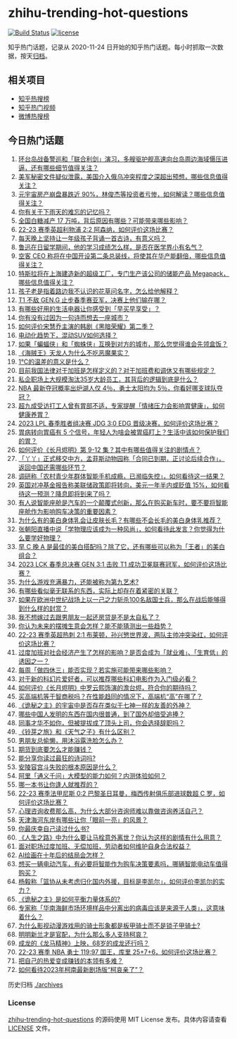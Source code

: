 # zhihu-trending-hot-questions

[![Build Status](https://github.com/justjavac/zhihu-trending-hot-questions/workflows/ci/badge.svg?branch=master)](https://github.com/justjavac/zhihu-trending-hot-questions/actions)
[![license](https://img.shields.io/github/license/justjavac/zhihu-trending-hot-questions)](https://github.com/justjavac/zhihu-trending-hot-questions/blob/master/LICENSE)

知乎热门话题，记录从 2020-11-24
日开始的知乎热门话题。每小时抓取一次数据，按天[归档](./archives)。

## 相关项目

- [知乎热搜榜](https://github.com/justjavac/zhihu-trending-top-search)
- [知乎热门视频](https://github.com/justjavac/zhihu-trending-hot-video)
- [微博热搜榜](https://github.com/justjavac/weibo-trending-hot-search)

## 今日热门话题

<!-- BEGIN -->
<!-- 最后更新时间 Mon Apr 10 2023 06:02:00 GMT+0800 (China Standard Time) -->

1. [环台岛战备警巡和「联合利剑」演习，多艘驱护舰高速向台岛周边海域慑压进逼，还有哪些细节值得关注？](https://www.zhihu.com/question/594518175)
1. [美军秘密文件疑似泄露，美国介入俄乌冲突程度之深超出预想，哪些信息值得关注？](https://www.zhihu.com/question/594538947)
1. [元宇宙房产崩盘暴跌近 90%，林俊杰等投资者亏惨，如何解读？哪些信息值得关注？](https://www.zhihu.com/question/594517901)
1. [你有关于下雨天的难忘的记忆吗？](https://www.zhihu.com/question/594353940)
1. [全国白糖减产 17 万吨，背后原因有哪些？可能带来哪些影响？](https://www.zhihu.com/question/594509304)
1. [22-23 赛季英超利物浦 2:2 阿森纳，如何评价这场比赛？](https://www.zhihu.com/question/594623569)
1. [每天晚上坚持让一年级孩子背诵一首古诗，有意义吗？](https://www.zhihu.com/question/594153739)
1. [鲁迅在日留学期间，他的学习成绩怎么样，是否在医学界小有名气？](https://www.zhihu.com/question/512784125)
1. [空客 CEO 称将在中国开设第二条总装线，将使其在华产能翻倍，哪些信息值得关注？](https://www.zhihu.com/question/594069017)
1. [特斯拉将在上海建造新的超级工厂，专门生产该公司的储能产品 Megapack，哪些信息值得关注？](https://www.zhihu.com/question/594555819)
1. [孩子老是指着路边我不认识的花草问名字，怎么给他解释？](https://www.zhihu.com/question/593263417)
1. [T1 不敌 GEN.G 止步春季赛亚军，决赛上他们输在哪？](https://www.zhihu.com/question/594560697)
1. [有哪些好用的生活电器让你感受到「早买早享受」？](https://www.zhihu.com/question/593486055)
1. [你有没有过因为一句诗而想去一座城市？](https://www.zhihu.com/question/587582374)
1. [如何评价宋慧乔主演的韩剧《黑暗荣耀》第二季？](https://www.zhihu.com/question/588688922)
1. [电动化趋势下，混动SUV如何选择？](https://www.zhihu.com/question/593986137)
1. [如果「蝙蝠侠」和「蜘蛛侠」互换到对方的城市，那么您觉得谁会先领盒饭？](https://www.zhihu.com/question/462783033)
1. [《海贼王》天龙人为什么不吃恶魔果实？](https://www.zhihu.com/question/594354694)
1. [1℃的温差的意义是什么？](https://www.zhihu.com/question/591855424)
1. [目前我国法律对于加班是怎样定义的？对于加班费和调休又有哪些规定？](https://www.zhihu.com/question/594520806)
1. [私企职场上大规模淘汰35岁大龄员工，其背后的逻辑到底是什么？](https://www.zhihu.com/question/593471992)
1. [NBA 最新夺冠概率出炉湖人仅 4％，勇士太阳均为 5％，你看好哪支球队夺冠？](https://www.zhihu.com/question/594358671)
1. [超九成受访打工人曾有胃部不适，专家提醒「情绪压力会影响胃健康」，如何健康养胃？](https://www.zhihu.com/question/594538190)
1. [2023 LPL 春季胜者组决赛 JDG 3:0 EDG 晋级决赛，如何评价这场比赛？](https://www.zhihu.com/question/594549026)
1. [胃病转向胃癌有 5 个信号，年轻人为啥会被胃癌盯上？生活中该如何保护我们的胃？](https://www.zhihu.com/question/594516886)
1. [如何评价《长月烬明》第 9-12 集？其中有哪些值得关注的剧情点？](https://www.zhihu.com/question/594390643)
1. [「丫丫」正式移交中方，孟菲斯动物园称「合同已到期，正讨论后续合作」，返回中国还需哪些环节？](https://www.zhihu.com/question/594534922)
1. [调研称「农村青少年群体智能手机成瘾，已濒临失控」，如何看待这一结果？](https://www.zhihu.com/question/593997457)
1. [英国对冲基金报告称美联储政策即将转向，美元一年半内或贬值 15%，如何看待这一预测？降息即将到来了吗？](https://www.zhihu.com/question/594331830)
1. [有人说智能座舱是汽车的一个颠覆式创新，那么在购买新车时，要不要将智能座舱作为影响购车决策的重要因素？](https://www.zhihu.com/question/593123108)
1. [为什么有的美白身体乳会让皮肤长毛？有哪些不会长毛的美白身体乳推荐？](https://www.zhihu.com/question/592426750)
1. [张朝阳直播中说「学物理应该成为一种风尚」，如何看待此发言？你觉得为什么要学好物理？](https://www.zhihu.com/question/557373112)
1. [早 C 晚 A 是最佳的美白搭配吗？除了它，还有哪些可以称为「王者」的美白组合？](https://www.zhihu.com/question/583699485)
1. [2023 LCK 春季总决赛 GEN 3:1 击败 T1 成功卫冕联赛冠军，如何评价这场比赛？](https://www.zhihu.com/question/594545655)
1. [为什么游戏充满暴力，还能被称为第九艺术?](https://www.zhihu.com/question/593915826)
1. [有哪些看似毫无联系的东西，实际上却存在着紧密的关联？](https://www.zhihu.com/question/28287474)
1. [如果在欧洲中世纪战场上以一己之力斩杀100名敌国士兵，那么在战后能够得到什么样的封赏？](https://www.zhihu.com/question/593909345)
1. [我不想嫁过去跟男朋友一起还房贷是不是太自私了？](https://www.zhihu.com/question/592329757)
1. [你认为未来的摆摊生意会怎样？能不能猜测出一些趋势？](https://www.zhihu.com/question/592108929)
1. [22-23 赛季英超热刺 2:1 布莱顿，孙兴慜世界波，两队主帅冲突染红，如何评价这场比赛？](https://www.zhihu.com/question/594451446)
1. [过度加班对社会经济产生了怎样的影响？是否会成为「就业难」、「生育低」的诱因之一？](https://www.zhihu.com/question/594341087)
1. [每周「做四休三」能否实现？若实施可能带来哪些影响？](https://www.zhihu.com/question/594506859)
1. [对于新的科幻片爱好者，可以推荐哪些科幻电影作为入门级必看？](https://www.zhihu.com/question/60511168)
1. [如何评价《长月烬明》中罗云熙饰演的澹台烬，符合你的期待吗？](https://www.zhihu.com/question/554955787)
1. [买高端机等于智商税吗？在性能趋同的情况下，高端机“高”在哪了？](https://www.zhihu.com/question/594163902)
1. [《诡秘之主》的宇宙中是否存在类似于七神一样的友善的外神？](https://www.zhihu.com/question/594115711)
1. [哪些中国人发明的东西在国内很普通，到了国外却倍受追捧？](https://www.zhihu.com/question/299641618)
1. [同事才华不如你，但被提拔成了顶头上司，你会选择辞职吗？](https://www.zhihu.com/question/593428823)
1. [《铃芽之旅》和《天气之子》有什么区别？](https://www.zhihu.com/question/592001072)
1. [男朋友总偷懒，用沐浴露洗脸怎么办？](https://www.zhihu.com/question/590496984)
1. [期货到底要怎么才能赚钱？](https://www.zhihu.com/question/593554944)
1. [能分享你读过最狂的诗词吗?](https://www.zhihu.com/question/593850228)
1. [安陵容宫斗失败的根本原因是什么？](https://www.zhihu.com/question/337020680)
1. [阿里「通义千问」大模型的能力如何？内测体验如何？](https://www.zhihu.com/question/594267939)
1. [哪一本书让你逢人就推荐的？](https://www.zhihu.com/question/593965889)
1. [22-23 赛季法甲尼斯 0:2 巴黎圣日耳曼，梅西传射俱乐部进球数超 C 罗，如何评价这场比赛？](https://www.zhihu.com/question/594485681)
1. [心理咨询收费那么高，为什么大部分咨询师难以靠做咨询养活自己？](https://www.zhihu.com/question/594080492)
1. [天津海河东岸有哪些让你「眼前一亮」的风景？](https://www.zhihu.com/question/593530225)
1. [你最庆幸自己读过什么书?](https://www.zhihu.com/question/62306995)
1. [《人生之路》中为什么要让马栓意外离世？你认为这样的剧情有什么用意？](https://www.zhihu.com/question/593912084)
1. [面对职场过度加班、无偿加班，劳动者如何维护自身合法权益？](https://www.zhihu.com/question/594520947)
1. [AI绘画在十年后的结局会怎样？](https://www.zhihu.com/question/594076725)
1. [想买一辆电动汽车，有必要将智能作为购车决策要素吗，哪辆智能电动车值得购买？](https://www.zhihu.com/question/593134345)
1. [杨毅称「篮协从未考虑归化国内外援，目标是李凯尔」，如何评价李凯尔的实力？](https://www.zhihu.com/question/594146664)
1. [《诡秘之主》是如何平衡力量体系的?](https://www.zhihu.com/question/593561950)
1. [专家称「华南海鲜市场环境样品中分离出的病毒应该是来源于人类」，这意味着什么？](https://www.zhihu.com/question/594385789)
1. [为什么影视动漫游戏用的骑士形象都是板甲骑士而不是锁子甲骑士?](https://www.zhihu.com/question/593931309)
1. [明明新兰才是官配，为什么那么多人支持柯哀？](https://www.zhihu.com/question/557395182)
1. [成龙的《龙马精神》上映，68岁的成龙还行吗？](https://www.zhihu.com/question/594189318)
1. [22-23 赛季 NBA 勇士 119:97 国王，库里 25+7+6，如何评价这场比赛？](https://www.zhihu.com/question/594327407)
1. [把自己的热爱变成赚钱的本领有多难？](https://www.zhihu.com/question/592107740)
1. [如何看待2023年柯南最新剧场版“柯哀亲了”？](https://www.zhihu.com/question/593784041)

<!-- END -->

历史归档 [./archives](./archives)

### License

[zhihu-trending-hot-questions](https://github.com/justjavac/zhihu-trending-hot-questions)
的源码使用 MIT License 发布。具体内容请查看 [LICENSE](./LICENSE) 文件。
